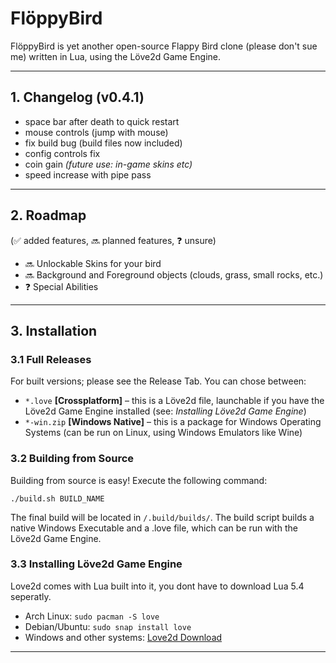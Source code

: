 # __FlöppyBird__

FlöppyBird is yet another open-source Flappy Bird clone (please don't sue me) written in Lua, using the Löve2d Game Engine.

---

## __1. Changelog (v0.4.1)__

+ space bar after death to quick restart
+ mouse controls (jump with mouse)
+ fix build bug (build files now included)
+ config controls fix
+ coin gain _(future use: in-game skins etc)_
+ speed increase with pipe pass

---

## __2. Roadmap__

(✅ added features, 🔜 planned features, ❓ unsure)

+ 🔜 Unlockable Skins for your bird
+ 🔜 Background and Foreground objects (clouds, grass, small rocks, etc.)
+ ❓ Special Abilities

---

## __3. Installation__

### 3.1 Full Releases

For built versions; please see the Release Tab. You can chose between:

+ `*.love` __[Crossplatform]__ – this is a Löve2d file, launchable if you have the Löve2d Game Engine installed (see: _Installing Löve2d Game Engine_)
+ `*-win.zip` __[Windows Native]__ – this is a package for Windows Operating Systems (can be run on Linux, using Windows Emulators like Wine)

### 3.2 Building from Source

Building from source is easy! Execute the following command:

`./build.sh BUILD_NAME`

The final build will be located in `/.build/builds/`. The build script builds a native Windows Executable and a .love file, which can be run with the Löve2d Game Engine.

### 3.3 Installing Löve2d Game Engine

Love2d comes with Lua built into it, you dont have to download Lua 5.4 seperatly.

+ Arch Linux: `sudo pacman -S love`
+ Debian/Ubuntu: `sudo snap install love`
+ Windows and other systems: [Love2d Download](https://love2d.org)

---

